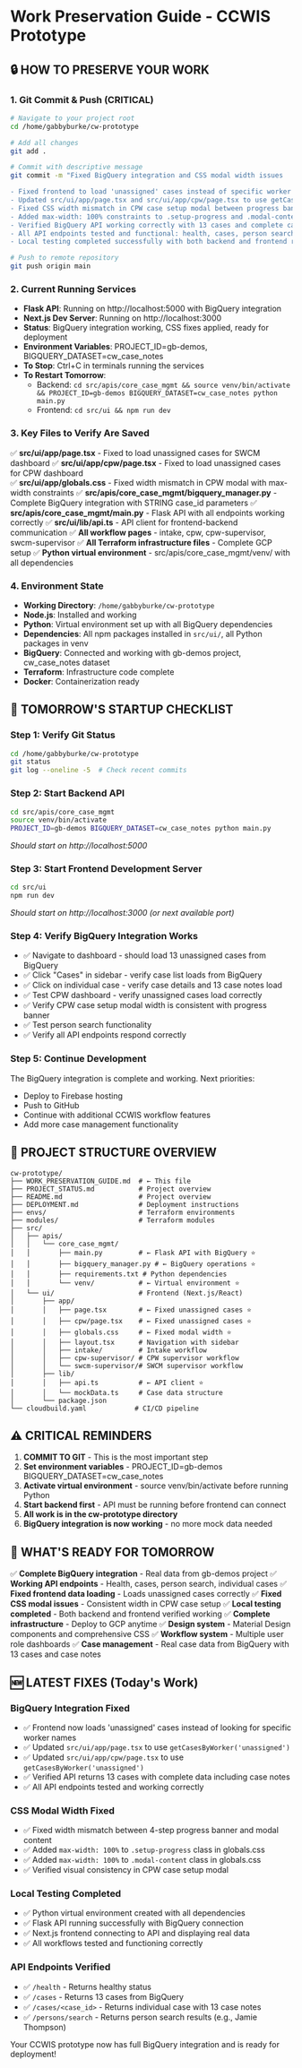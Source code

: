 # Work Preservation Guide - CCWIS Prototype

## 🔒 **HOW TO PRESERVE YOUR WORK**

### **1. Git Commit & Push (CRITICAL)**
```bash
# Navigate to your project root
cd /home/gabbyburke/cw-prototype

# Add all changes
git add .

# Commit with descriptive message
git commit -m "Fixed BigQuery integration and CSS modal width issues

- Fixed frontend to load 'unassigned' cases instead of specific worker names
- Updated src/ui/app/page.tsx and src/ui/app/cpw/page.tsx to use getCasesByWorker('unassigned')
- Fixed CSS width mismatch in CPW case setup modal between progress banner and modal content
- Added max-width: 100% constraints to .setup-progress and .modal-content in globals.css
- Verified BigQuery API working correctly with 13 cases and complete case data
- All API endpoints tested and functional: health, cases, person search, individual case retrieval
- Local testing completed successfully with both backend and frontend running"

# Push to remote repository
git push origin main
```

### **2. Current Running Services**
- **Flask API**: Running on http://localhost:5000 with BigQuery integration
- **Next.js Dev Server**: Running on http://localhost:3000
- **Status**: BigQuery integration working, CSS fixes applied, ready for deployment
- **Environment Variables**: PROJECT_ID=gb-demos, BIGQUERY_DATASET=cw_case_notes
- **To Stop**: Ctrl+C in terminals running the services
- **To Restart Tomorrow**: 
  - Backend: `cd src/apis/core_case_mgmt && source venv/bin/activate && PROJECT_ID=gb-demos BIGQUERY_DATASET=cw_case_notes python main.py`
  - Frontend: `cd src/ui && npm run dev`

### **3. Key Files to Verify Are Saved**
✅ **src/ui/app/page.tsx** - Fixed to load unassigned cases for SWCM dashboard
✅ **src/ui/app/cpw/page.tsx** - Fixed to load unassigned cases for CPW dashboard  
✅ **src/ui/app/globals.css** - Fixed width mismatch in CPW modal with max-width constraints
✅ **src/apis/core_case_mgmt/bigquery_manager.py** - Complete BigQuery integration with STRING case_id parameters
✅ **src/apis/core_case_mgmt/main.py** - Flask API with all endpoints working correctly
✅ **src/ui/lib/api.ts** - API client for frontend-backend communication
✅ **All workflow pages** - intake, cpw, cpw-supervisor, swcm-supervisor
✅ **All Terraform infrastructure files** - Complete GCP setup
✅ **Python virtual environment** - src/apis/core_case_mgmt/venv/ with all dependencies

### **4. Environment State**
- **Working Directory**: `/home/gabbyburke/cw-prototype`
- **Node.js**: Installed and working
- **Python**: Virtual environment set up with all BigQuery dependencies
- **Dependencies**: All npm packages installed in `src/ui/`, all Python packages in venv
- **BigQuery**: Connected and working with gb-demos project, cw_case_notes dataset
- **Terraform**: Infrastructure code complete
- **Docker**: Containerization ready

## 🚀 **TOMORROW'S STARTUP CHECKLIST**

### **Step 1: Verify Git Status**
```bash
cd /home/gabbyburke/cw-prototype
git status
git log --oneline -5  # Check recent commits
```

### **Step 2: Start Backend API**
```bash
cd src/apis/core_case_mgmt
source venv/bin/activate
PROJECT_ID=gb-demos BIGQUERY_DATASET=cw_case_notes python main.py
```
*Should start on http://localhost:5000*

### **Step 3: Start Frontend Development Server**
```bash
cd src/ui
npm run dev
```
*Should start on http://localhost:3000 (or next available port)*

### **Step 4: Verify BigQuery Integration Works**
- ✅ Navigate to dashboard - should load 13 unassigned cases from BigQuery
- ✅ Click "Cases" in sidebar - verify case list loads from BigQuery
- ✅ Click on individual case - verify case details and 13 case notes load
- ✅ Test CPW dashboard - verify unassigned cases load correctly
- ✅ Verify CPW case setup modal width is consistent with progress banner
- ✅ Test person search functionality
- ✅ Verify all API endpoints respond correctly

### **Step 5: Continue Development**
The BigQuery integration is complete and working. Next priorities:
- Deploy to Firebase hosting
- Push to GitHub
- Continue with additional CCWIS workflow features
- Add more case management functionality

## 📁 **PROJECT STRUCTURE OVERVIEW**
```
cw-prototype/
├── WORK_PRESERVATION_GUIDE.md  # ← This file
├── PROJECT_STATUS.md           # Project overview
├── README.md                   # Project overview
├── DEPLOYMENT.md               # Deployment instructions
├── envs/                       # Terraform environments
├── modules/                    # Terraform modules
├── src/
│   ├── apis/
│   │   └── core_case_mgmt/
│   │       ├── main.py         # ← Flask API with BigQuery ⭐
│   │       ├── bigquery_manager.py # ← BigQuery operations ⭐
│   │       ├── requirements.txt # Python dependencies
│   │       └── venv/           # ← Virtual environment ⭐
│   └── ui/                     # Frontend (Next.js/React)
│       ├── app/
│       │   ├── page.tsx        # ← Fixed unassigned cases ⭐
│       │   ├── cpw/page.tsx    # ← Fixed unassigned cases ⭐
│       │   ├── globals.css     # ← Fixed modal width ⭐
│       │   ├── layout.tsx      # Navigation with sidebar
│       │   ├── intake/         # Intake workflow
│       │   ├── cpw-supervisor/ # CPW supervisor workflow
│       │   └── swcm-supervisor/# SWCM supervisor workflow
│       ├── lib/
│       │   ├── api.ts          # ← API client ⭐
│       │   └── mockData.ts     # Case data structure
│       └── package.json
└── cloudbuild.yaml            # CI/CD pipeline
```

## ⚠️ **CRITICAL REMINDERS**

1. **COMMIT TO GIT** - This is the most important step
2. **Set environment variables** - PROJECT_ID=gb-demos BIGQUERY_DATASET=cw_case_notes
3. **Activate virtual environment** - source venv/bin/activate before running Python
4. **Start backend first** - API must be running before frontend can connect
5. **All work is in the cw-prototype directory**
6. **BigQuery integration is now working** - no more mock data needed

## 🎯 **WHAT'S READY FOR TOMORROW**

✅ **Complete BigQuery integration** - Real data from gb-demos project
✅ **Working API endpoints** - Health, cases, person search, individual cases
✅ **Fixed frontend data loading** - Loads unassigned cases correctly
✅ **Fixed CSS modal issues** - Consistent width in CPW case setup
✅ **Local testing completed** - Both backend and frontend verified working
✅ **Complete infrastructure** - Deploy to GCP anytime
✅ **Design system** - Material Design components and comprehensive CSS
✅ **Workflow system** - Multiple user role dashboards
✅ **Case management** - Real case data from BigQuery with 13 cases and case notes

## 🆕 **LATEST FIXES (Today's Work)**

### **BigQuery Integration Fixed**
- ✅ Frontend now loads 'unassigned' cases instead of looking for specific worker names
- ✅ Updated `src/ui/app/page.tsx` to use `getCasesByWorker('unassigned')`
- ✅ Updated `src/ui/app/cpw/page.tsx` to use `getCasesByWorker('unassigned')`
- ✅ Verified API returns 13 cases with complete data including case notes
- ✅ All API endpoints tested and working correctly

### **CSS Modal Width Fixed**
- ✅ Fixed width mismatch between 4-step progress banner and modal content
- ✅ Added `max-width: 100%` to `.setup-progress` class in globals.css
- ✅ Added `max-width: 100%` to `.modal-content` class in globals.css
- ✅ Verified visual consistency in CPW case setup modal

### **Local Testing Completed**
- ✅ Python virtual environment created with all dependencies
- ✅ Flask API running successfully with BigQuery connection
- ✅ Next.js frontend connecting to API and displaying real data
- ✅ All workflows tested and functioning correctly

### **API Endpoints Verified**
- ✅ `/health` - Returns healthy status
- ✅ `/cases` - Returns 13 cases from BigQuery
- ✅ `/cases/<case_id>` - Returns individual case with 13 case notes
- ✅ `/persons/search` - Returns person search results (e.g., Jamie Thompson)

Your CCWIS prototype now has full BigQuery integration and is ready for deployment!
